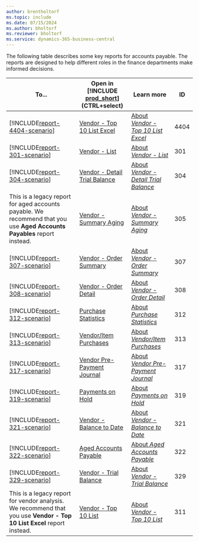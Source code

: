 ```yaml
---
author: brentholtorf
ms.topic: include
ms.date: 07/15/2024
ms.author: bholtorf
ms.reviewer: bholtorf
ms.service: dynamics-365-business-central
---
```



The following table describes some key reports for accounts payable. The reports are designed to help different roles in the finance departments make informed decisions.

| To... | Open in [!INCLUDE [prod_short](prod_short.md)] (CTRL+select) | Learn more | ID | 
|-------|------------| ------------|----|
| [!INCLUDE[report-4404-scenario](../includes/report-4404-scenario-include.md)] | [Vendor - Top 10 List Excel](https://businesscentral.dynamics.com?report=4404) | [About *Vendor - Top 10 List Excel*](../reports/report-4404.md) | 4404 |
| [!INCLUDE[report-301-scenario](../includes/report-301-scenario-include.md)] | [Vendor - List](https://businesscentral.dynamics.com?report=301) | [About *Vendor - List*](../reports/report-301.md) | 301 |
| [!INCLUDE[report-304-scenario](../includes/report-304-scenario-include.md)] | [Vendor - Detail Trial Balance](https://businesscentral.dynamics.com?report=304) | [About *Vendor - Detail Trial Balance*](../reports/report-304.md) | 304 |
| This is a legacy report for aged accounts payable. We recommend that you use **Aged Accounts Payables** report instead. | [Vendor - Summary Aging](https://businesscentral.dynamics.com?report=305) | [About *Vendor - Summary Aging*](../reports/report-305.md) | 305 |
| [!INCLUDE[report-307-scenario](../includes/report-307-scenario-include.md)] | [Vendor - Order Summary](https://businesscentral.dynamics.com?report=307) | [About *Vendor - Order Summary*](../reports/report-307.md) | 307 |
| [!INCLUDE[report-308-scenario](../includes/report-308-scenario-include.md)] | [Vendor - Order Detail](https://businesscentral.dynamics.com?report=308) | [About *Vendor - Order Detail*](../reports/report-308.md) | 308 |
| [!INCLUDE[report-312-scenario](../includes/report-312-scenario-include.md)] | [Purchase Statistics](https://businesscentral.dynamics.com?report=312) | [About *Purchase Statistics*](../reports/report-312.md) | 312 |
| [!INCLUDE[report-313-scenario](../includes/report-313-scenario-include.md)] | [Vendor/Item Purchases](https://businesscentral.dynamics.com?report=313) | [About *Vendor/Item Purchases*](../reports/report-313.md) | 313 |
| [!INCLUDE[report-317-scenario](../includes/report-317-scenario-include.md)] | [Vendor Pre-Payment Journal](https://businesscentral.dynamics.com?report=317) | [About *Vendor Pre-Payment Journal*](../reports/report-317.md) | 317 |
| [!INCLUDE[report-319-scenario](../includes/report-319-scenario-include.md)] | [Payments on Hold](https://businesscentral.dynamics.com?report=319) | [About *Payments on Hold*](../reports/report-319.md) | 319 |
| [!INCLUDE[report-321-scenario](../includes/report-321-scenario-include.md)] | [Vendor - Balance to Date](https://businesscentral.dynamics.com?report=321) | [About *Vendor - Balance to Date*](../reports/report-321.md) | 321 |
| [!INCLUDE[report-322-scenario](../includes/report-322-scenario-include.md)] | [Aged Accounts Payable](https://businesscentral.dynamics.com?report=322) | [About *Aged Accounts Payable*](../reports/report-322.md) | 322 |
| [!INCLUDE[report-329-scenario](../includes/report-329-scenario-include.md)] | [Vendor - Trial Balance](https://businesscentral.dynamics.com?report=329) | [About *Vendor - Trial Balance*](../reports/report-329.md) | 329 |
| This is a legacy report for vendor analysis. We recommend that you use **Vendor - Top 10 List Excel** report instead. | [Vendor - Top 10 List](https://businesscentral.dynamics.com?report=311) | [About *Vendor - Top 10 List*](../reports/report-311.md) | 311 |

<!-- Remove after 2025-01-01

## The old way
The following table describes some of the key reports for accounts payable.

| Report | Description | ID | 
|--|--|--|
| [Aged Accounts Payable](https://businesscentral.dynamics.com?report=322) |Shows overdue balances for vendors in time intervals. The overdue amounts can show by due date, posting date, or by document date. You can choose to show the amounts in local currency (LCY) and print details of the overdue documents. The time intervals can have headings with dates or with number of dates overdue, relative to the specified aging by type.<br>This report is the main report for reconciling vendor ledger to G/L. Assuming that you don't post directly to the payables account for the vendor posting group, this report is a specification of the amounts in the general ledger.| 322|
| [Vendor - Balance to Date](https://businesscentral.dynamics.com?report=321) | Shows the vendor balance by the ending date of the specified date range. You can choose to display the vendor balance in your local currency (LCY). Select the **Include Unapplied Entries** field to show entries that were closed by the ending date but were unapplied (opened) at a later date. Select the **Show Entries with Zero Balance** to show vendors with a balance of zero by the ending date of the date filter. The date filter applies to the detailed vendor ledger entries for the entries in the report. If a payment was made after the ending date, and the payment was applied to invoices within the date range, the report includes the invoice. The report includes the invoice because it wasn't closed before the ending date. | 321 |
| [Vendor - Trial Balance](https://businesscentral.dynamics.com?report=329) | Shows the net changes for vendors for the period specified in the date filter, and the net change year-to-date for the corresponding fiscal year. The report is grouped by vendor posting groups and gives a different view of the vendor ledger than the **Aged Accounts Payable** report. **Note**: If you don't set up accounting periods, [!INCLUDE [prod_short](prod_short.md)] doesn't know which fiscal year to use. It shows the year-to-date from the most recent fiscal year, or just the selected period. The date might not be from the beginning of a year.|329 |
| [Vendor - Detail Trial Balance](https://businesscentral.dynamics.com?report=304) | Shows all the vendor ledger entries within the specified date filter. The report shows the vendor's beginning balances relative to the date filter. | 304 |
| [Purchase Statistics](https://businesscentral.dynamics.com?report=312) |[!INCLUDE [reports-purchase-statistics](reports-purchase-statistics.md)]<br>This report can also be used in accounts payable as it's easier to do a quick look-up of posted payments, discounts, and other transactions for a given vendor.| 312 |
| [Vendor - Summary Aging](https://businesscentral.dynamics.com?report=305)| Legacy report for aged accounts payable. We recommend that you use **Aged Accounts Payables** report instead. You can choose a period length and a date to use for an *overdue per* date.|305|
| [Payments on Hold](https://businesscentral.dynamics.com?report=319)| Shows vendor ledger entries where the **On Hold** field isn't blank.| 319 |
| [Vendor Pre-Payment Journal](https://businesscentral.dynamics.com?report=317)|Shows the payment journal with payment discount and tolerance information. The report can be used to check payments before creating payment files and posting the journal. **Note**: The report shows payment discounts incorrectly when multiple credit memos were used in an application. In this case, the payment discounts for the extra credit memos are shown as unapplied amounts.| 317 |
| [Vendor - List](https://businesscentral.dynamics.com?report=301)|Shows basic information for vendors, such as the vendor posting group, discount and payment information, and priority level. The report also shows the vendor's default currency, and the vendor's current balance (in LCY). Use the report, for example, to maintain information about the vendor.|301|
|[Payment Practice](https://businesscentral.dynamics.com?page=687)| Shows how quickly you pay your vendors. You can base the report on a specific period, or by the size of the vendor company in terms of its number of employees. Some countries require this report. To learn more, go to [Payment practices report](../ui-payment-practices.md).| page 687 |
 -->
